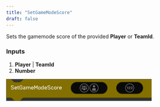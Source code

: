 ```yaml
---
title: "SetGameModeScore"
draft: false
---
```

Sets the gamemode score of the provided **Player** or **TeamId**.
### Inputs
1. **Player** | **TeamId**
2. **Number**

![SetGameModeScore](https://raw.githubusercontent.com/battlefield-portal-community/Image-CDN/main/portal_blocks/SetGameModeScore.png)